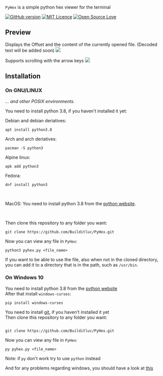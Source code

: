 `PyHex` is a simple python hex viewer for the terminal

[![GitHub version](https://badge.fury.io/gh/builditluc%2Fpyhex.svg)](https://badge.fury.io/gh/builditluc%2Fpyhex)
[![MIT Licence](https://badges.frapsoft.com/os/mit/mit.svg?v=103)](https://opensource.org/licenses/mit-license.php)
[![Open Source Love](https://badges.frapsoft.com/os/v2/open-source.png?v=103)](https://github.com/ellerbrock/open-source-badges/)

## Preview
Displays the Offset and the content of the currently opened file. (Decoded text will be added soon)
![](https://i.imgur.com/PdXMugu.png)

Supports scrolling with the arrow keys
![](https://i.imgur.com/B50L79O.png)

## Installation

### On GNU/LINUX
*... and other POSIX environments.*

You need to install python 3.8, if you haven't installed it yet:

Debian and debian deriatives:
```
apt install python3.8
```

Arch and arch deriatives:
```
pacman -S python3
```

Alpine linux:
```
apk add python3
```

Fedora:
```
dnf install python3
```

<br>

MacOS: You need to install python 3.8 from the [python website](https://www.python.org/). 

<br>

Then clone this repository to any folder you want:
```
git clone https://github.com/Builditluc/PyHex.git
```

Now you can view any file in `PyHex`:
```
python3 pyhex.py <file_name>
```

If you want to be able to use the file, also when not in the cloned directory, you can add it to a directory that is in the path, such as `/usr/bin`.


### On Windows 10

You need to install python 3.8 from the [python website](https://www.python.org/) <br>
After that install `windows-curses`:
```
pip install windows-curses
```

You need to install [git](https://git-scm.com/download/win), if you haven't installed it yet <br>
Then clone this repository to any folder you want:
```

git clone https://github.com/Builditluc/PyHex.git
```

Now you can view any file in `PyHex`:
```
py pyhex.py <file_name>
```

Note:  if `py` don't work try to use `python` instead
    
And for any problems regarding windows, you should have a look at [this](https://wiki.archlinux.org/index.php/Installation_guide)
